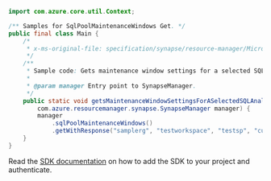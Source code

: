 ```java
import com.azure.core.util.Context;

/** Samples for SqlPoolMaintenanceWindows Get. */
public final class Main {
    /*
     * x-ms-original-file: specification/synapse/resource-manager/Microsoft.Synapse/stable/2021-06-01/examples/GetMaintenanceWindows.json
     */
    /**
     * Sample code: Gets maintenance window settings for a selected SQL Analytics pool.
     *
     * @param manager Entry point to SynapseManager.
     */
    public static void getsMaintenanceWindowSettingsForASelectedSQLAnalyticsPool(
        com.azure.resourcemanager.synapse.SynapseManager manager) {
        manager
            .sqlPoolMaintenanceWindows()
            .getWithResponse("samplerg", "testworkspace", "testsp", "current", Context.NONE);
    }
}
```

Read the [SDK documentation](https://github.com/Azure/azure-sdk-for-java/blob/azure-resourcemanager-synapse_1.0.0-beta.6/sdk/synapse/azure-resourcemanager-synapse/README.md) on how to add the SDK to your project and authenticate.
